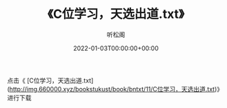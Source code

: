 ﻿---
title:  《C位学习，天选出道.txt》
date:   2022-01-03T00:00:00+00:00
author: 听松阁
layout: post
permalink: /C位学习，天选出道/
categories: 小说
tags: [小说]
---

点击《 [C位学习，天选出道.txt](<a href="http://img.660000.xyz/bookstukust/book/bntxt/11/C" target=_blank>http://img.660000.xyz/bookstukust/book/bntxt/11/C位学习，天选出道.txt)》进行下载